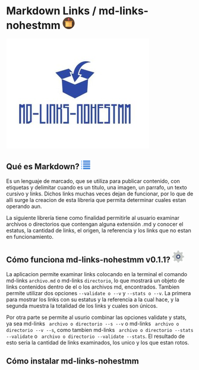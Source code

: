 # Markdown Links / md-links-nohestmm ![package](images/package.jpg)


![logo](images/logo-md-links.jpg)

## Qué es Markdown? ![mdicon](images/md.jpg)

Es un lenguaje de marcado, que se utiliza para publicar contenido, con etiquetas y delimitar cuando es un titulo, una imagen, un parrafo, un texto cursivo y links. Dichos links muchas veces dejan de funcionar, por lo que de alli surge la creacion de esta libreria que permita determinar cuales estan operando aun.

La siguiente librería tiene como finalidad permitirle al usuario examinar archivos o directorios que contengan alguna extensión .md y conocer el estatus, la cantidad de links, el origen, la referencia y los links que no estan en funcionamiento.

## Cómo funciona md-links-nohestmm v0.1.1?  ![settings](images/settings.jpg)

La aplicacion permite examinar links colocando en la terminal el comando md-links  `archivo.md` o md-links `directorio`, lo que mostrará un objeto de links contenidos dentro de el o los archivos md, encontrados. Tambien permite utilizar dos opciones `--validate o --v` y `--stats o --v`. La primera para mostrar los links con su estatus y la referencia a la cual hace, y la segunda muestra la totalidad de los links y cuales son únicos. 

Por otra parte se permite al usurio combinar las opciones validate y stats, ya sea md-links ` archivo o directorio --s --v` o  md-links ` archivo o directorio --v --s`, como tambien  md-links ` archivo o directorio --stats --validate` o ` archivo o directorio --validate --stats`. El resultado de esto seria la cantidad de links examinados, los unico y los que estan rotos.


## Cómo instalar md-links-nohestmm 

